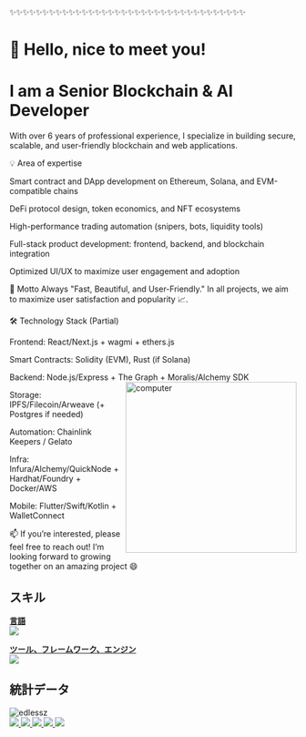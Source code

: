 ✨✨✨✨✨✨✨✨✨✨✨✨✨✨✨✨✨✨✨✨✨✨✨✨✨✨✨✨✨✨✨✨✨✨✨✨


# 👋 Hello, nice to meet you!

# I am a Senior Blockchain & AI Developer
With over 6 years of professional experience, I specialize in building secure, scalable, and user-friendly blockchain and web applications.

💡 Area of expertise  

Smart contract and DApp development on Ethereum, Solana, and EVM-compatible chains

DeFi protocol design, token economics, and NFT ecosystems

High-performance trading automation (snipers, bots, liquidity tools)

Full-stack product development: frontend, backend, and blockchain integration

Optimized UI/UX to maximize user engagement and adoption

🎯 Motto
Always "Fast, Beautiful, and User-Friendly."
In all projects, we aim to maximize user satisfaction and popularity 📈.

🛠️ Technology Stack (Partial)


Frontend: React/Next.js + wagmi + ethers.js

Smart Contracts: Solidity (EVM), Rust (if Solana)

Backend: Node.js/Express + The Graph + Moralis/Alchemy SDK   <img src="https://cdni.iconscout.com/illustration/premium/thumb/laptop-5425029-4558286.png?f=webp" alt="computer" width="300px" align="right">

Storage: IPFS/Filecoin/Arweave (+ Postgres if needed)

Automation: Chainlink Keepers / Gelato

Infra: Infura/Alchemy/QuickNode + Hardhat/Foundry + Docker/AWS

Mobile: Flutter/Swift/Kotlin + WalletConnect


📫 If you’re interested, please feel free to reach out!
I’m looking forward to growing together on an amazing project 😄


## スキル
<ins>**言語**</ins>\
![](https://skillicons.dev/icons?i=html,css,scss,js,ts,cs,java,py,ocaml,ruby)

<ins>**ツール、フレームワーク、エンジン**</ins>\
![](https://skillicons.dev/icons?i=angular,tailwind,jquery,dotnet,electron,firebase,discordjs,electron,nodejs,npm,p5js,unity,gamemakerstudio,git)

## 統計データ
<img src="https://github-readme-stats.vercel.app/api/top-langs/?username=edlessz&layout=compact&hide=html" alt="edlessz" />
</div>


<div>
  <a href="https://nextjs.org/docs">
    <img src="https://skillicons.dev/icons?i=nextjs"/>
  </a>
  <a href="https://nuxt.com/docs/getting-started/introduction">
    <img src="https://skillicons.dev/icons?i=nuxt"/>
  </a>
  <a href="https://graphql.org/learn/">
    <img src="https://skillicons.dev/icons?i=graphql"/>
  </a>
  <a href="https://www.gatsbyjs.com/docs/">
    <img src="https://skillicons.dev/icons?i=gatsbyjs"/>
  </a>
  <a href="https://sass-lang.com">
    <img src="https://skillicons.dev/icons?i=sass"/>
  </a>
</div>
  
##

</div>     


          

